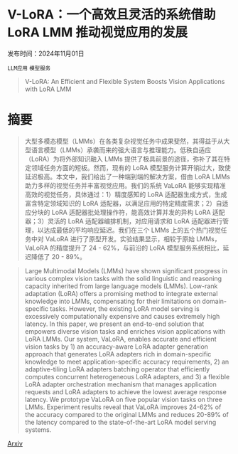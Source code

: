 # V-LoRA：一个高效且灵活的系统借助 LoRA LMM 推动视觉应用的发展

发布时间：2024年11月01日

`LLM应用` `模型服务`

> V-LoRA: An Efficient and Flexible System Boosts Vision Applications with LoRA LMM

# 摘要

> 大型多模态模型（LMMs）在各类复杂视觉任务中成果斐然，其得益于从大型语言模型（LMMs）承袭而来的强大语言与推理能力。低秩自适应（LoRA）为将外部知识融入 LMMs 提供了极具前景的途径，弥补了其在特定领域任务方面的短板。然而，现有的 LoRA 模型服务计算开销过大，致使延迟极高。本文中，我们给出了一种端到端的解决方案，借由 LoRA LMMs 助力多样的视觉任务并丰富视觉应用。我们的系统 VaLoRA 能够实现精准高效的视觉任务，具体通过：1）精度感知的 LoRA 适配器生成方式，生成富含特定领域知识的 LoRA 适配器，以满足应用的特定精度需求；2）自适应分块的 LoRA 适配器批处理操作符，能高效计算并发的异构 LoRA 适配器；3）灵活的 LoRA 适配器编排机制，对应用请求和 LoRA 适配器进行管理，以达成最低的平均响应延迟。我们在三个 LMMs 上的五个热门视觉任务中对 VaLoRA 进行了原型开发。实验结果显示，相较于原始 LMMs，VaLoRA 的精度提升了 24 - 62%，与前沿的 LoRA 模型服务系统相比，延迟降低了 20 - 89%。

> Large Multimodal Models (LMMs) have shown significant progress in various complex vision tasks with the solid linguistic and reasoning capacity inherited from large language models (LMMs). Low-rank adaptation (LoRA) offers a promising method to integrate external knowledge into LMMs, compensating for their limitations on domain-specific tasks. However, the existing LoRA model serving is excessively computationally expensive and causes extremely high latency. In this paper, we present an end-to-end solution that empowers diverse vision tasks and enriches vision applications with LoRA LMMs. Our system, VaLoRA, enables accurate and efficient vision tasks by 1) an accuracy-aware LoRA adapter generation approach that generates LoRA adapters rich in domain-specific knowledge to meet application-specific accuracy requirements, 2) an adaptive-tiling LoRA adapters batching operator that efficiently computes concurrent heterogeneous LoRA adapters, and 3) a flexible LoRA adapter orchestration mechanism that manages application requests and LoRA adapters to achieve the lowest average response latency. We prototype VaLoRA on five popular vision tasks on three LMMs. Experiment results reveal that VaLoRA improves 24-62% of the accuracy compared to the original LMMs and reduces 20-89% of the latency compared to the state-of-the-art LoRA model serving systems.

[Arxiv](https://arxiv.org/abs/2411.00915)